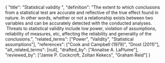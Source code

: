 {
    "title": "Statistical validity ",
    "definition": "The extent to which conclusions from a statistical test are accurate and reflective of the true effect found in nature. In other words, whether or not a relationship exists between two variables and can be accurately detected with the conducted analyses.  Threats to statistical validity include low power, violation of assumptions, reliability of measures, etc, affecting the reliability and generality of the conclusions.",
    "related_terms": ["Power", "Validity", "Statistical assumptions"],
    "references": ["Cook and Campbell (1979)", "Drost (2011)"],
    "alt_related_terms": [null],
    "drafted_by": ["Annalise A. LaPlume"],
    "reviewed_by": ["Jamie P. Cockcroft, Zoltan Kekecs", "Graham Reid"]
  }
